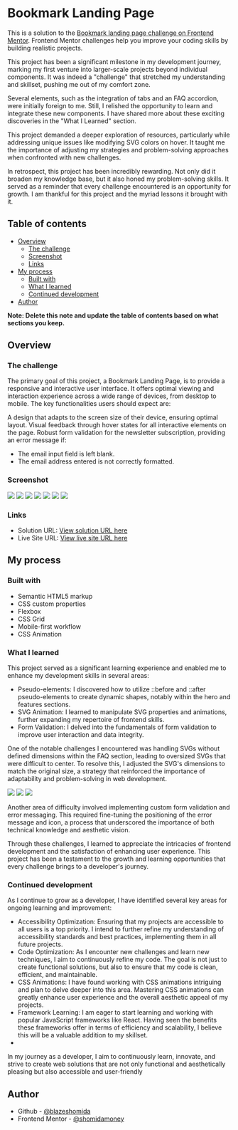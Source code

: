 # Bookmark Landing Page <!-- omit from toc -->


This is a solution to the [Bookmark landing page challenge on Frontend Mentor](https://www.frontendmentor.io/challenges/bookmark-landing-page-5d0b588a9edda32581d29158). Frontend Mentor challenges help you improve your coding skills by building realistic projects. 

This project has been a significant milestone in my development journey, marking my first venture into larger-scale projects beyond individual components. It was indeed a "challenge" that stretched my understanding and skillset, pushing me out of my comfort zone.

Several elements, such as the integration of tabs and an FAQ accordion, were initially foreign to me. Still, I relished the opportunity to learn and integrate these new components. I have shared more about these exciting discoveries in the "What I Learned" section.

This project demanded a deeper exploration of resources, particularly while addressing unique issues like modifying SVG colors on hover. It taught me the importance of adjusting my strategies and problem-solving approaches when confronted with new challenges.

In retrospect, this project has been incredibly rewarding. Not only did it broaden my knowledge base, but it also honed my problem-solving skills. It served as a reminder that every challenge encountered is an opportunity for growth. I am thankful for this project and the myriad lessons it brought with it.

## Table of contents <!-- omit from toc -->

- [Overview](#overview)
  - [The challenge](#the-challenge)
  - [Screenshot](#screenshot)
  - [Links](#links)
- [My process](#my-process)
  - [Built with](#built-with)
  - [What I learned](#what-i-learned)
  - [Continued development](#continued-development)
- [Author](#author)

**Note: Delete this note and update the table of contents based on what sections you keep.**

## Overview

### The challenge

The primary goal of this project, a Bookmark Landing Page, is to provide a responsive and interactive user interface. It offers optimal viewing and interaction experience across a wide range of devices, from desktop to mobile. The key functionalities users should expect are:

A design that adapts to the screen size of their device, ensuring optimal layout.
Visual feedback through hover states for all interactive elements on the page.
Robust form validation for the newsletter subscription, providing an error message if:
- The email input field is left blank.
- The email address entered is not correctly formatted.

### Screenshot

![](./screenshots/final-desktop-hero.jpeg)
![](./screenshots/final-desktop-features.jpeg)
![](./screenshots/final-desktop-email-error.jpeg)
![](./screenshots/final-mobile-hero.jpeg)
![](./screenshots/final-mobile-nav.jpeg)
![](./screenshots/final-mobile-faq.jpeg)
![](./screenshots/final-mobile-email-error.jpeg)

### Links

- Solution URL: [View solution URL here](https://www.frontendmentor.io/solutions/responsive-landing-page-using-css-grid-2oaR-1xDkQ)
- Live Site URL: [View live site URL here](https://blazeshomida.github.io/Bookmark-Landing-Page---Frontend-Mentor/)

## My process

### Built with

- Semantic HTML5 markup
- CSS custom properties
- Flexbox
- CSS Grid
- Mobile-first workflow
- CSS Animation


### What I learned

This project served as a significant learning experience and enabled me to enhance my development skills in several areas:

- Pseudo-elements: I discovered how to utilize ::before and ::after pseudo-elements to create dynamic shapes, notably within the hero and features sections.
- SVG Animation: I learned to manipulate SVG properties and animations, further expanding my repertoire of frontend skills.
- Form Validation: I delved into the fundamentals of form validation to improve user interaction and data integrity.
  
One of the notable challenges I encountered was handling SVGs without defined dimensions within the FAQ section, leading to oversized SVGs that were difficult to center. To resolve this, I adjusted the SVG's dimensions to match the original size, a strategy that reinforced the importance of adaptability and problem-solving in web development.

![](./screenshots/issue-desktop-accordion.jpeg)
![](./screenshots/issue-mobile-accodion-svg-element.png)
![](./screenshots/issue-mobile-accordion.jpeg)

Another area of difficulty involved implementing custom form validation and error messaging. This required fine-tuning the positioning of the error message and icon, a process that underscored the importance of both technical knowledge and aesthetic vision.

Through these challenges, I learned to appreciate the intricacies of frontend development and the satisfaction of enhancing user experience. This project has been a testament to the growth and learning opportunities that every challenge brings to a developer's journey.

### Continued development

As I continue to grow as a developer, I have identified several key areas for ongoing learning and improvement:

- Accessibility Optimization: Ensuring that my projects are accessible to all users is a top priority. I intend to further refine my understanding of accessibility standards and best practices, implementing them in all future projects.
- Code Optimization: As I encounter new challenges and learn new techniques, I aim to continuously refine my code. The goal is not just to create functional solutions, but also to ensure that my code is clean, efficient, and maintainable.
- CSS Animations: I have found working with CSS animations intriguing and plan to delve deeper into this area. Mastering CSS animations can greatly enhance user experience and the overall aesthetic appeal of my projects.
- Framework Learning: I am eager to start learning and working with popular JavaScript frameworks like React. Having seen the benefits these frameworks offer in terms of efficiency and scalability, I believe this will be a valuable addition to my skillset.
- 
In my journey as a developer, I aim to continuously learn, innovate, and strive to create web solutions that are not only functional and aesthetically pleasing but also accessible and user-friendly

## Author

- Github - [@blazeshomida](https://github.com/blazeshomida)
- Frontend Mentor - [@shomidamoney](https://www.frontendmentor.io/profile/shomidamoney)
